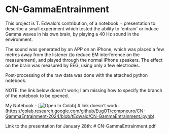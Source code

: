 # CN-GammaEntrainment

This project is T. Edwald's contribution, of a notebook + presentation to describe a small experiment
which tested the ability to 'entrain' or induce Gamma waves in his own brain, by playing a 40 Hz sound 
in the environment.

The sound was generated by an APP on an iPhone, which was placed a few metres away from the listener
(to reduce EM interference on the measurement), and played through the normal iPhone speakers.
The effect on the brain was measured by EEG, using only a few electrodes.

Post-processing of the raw data was done with the attached python notebook.

NOTE: the link below doesn't work; I am missing how to specify the branch of the notebook to be opened.

My Notebook - [![Open In Colab](https://colab.research.google.com/assets/colab-badge.svg)]  # link doesn't work: (https://colab.research.google.com/github/EugOT/compneuro/CN-GammaEntrainment-2024/blob/tEdwald/CN-GammaEntrainment.ipynb)

Link to the presentation for January 28th: # CN-GammaEntrainment.pdf
